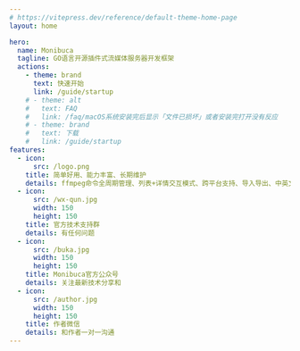```yaml
---
# https://vitepress.dev/reference/default-theme-home-page
layout: home

hero:
  name: Monibuca
  tagline: GO语言开源插件式流媒体服务器开发框架
  actions:
    - theme: brand
      text: 快速开始
      link: /guide/startup
    # - theme: alt
    #   text: FAQ
    #   link: /faq/macOS系统安装完后显示「文件已损坏」或者安装完打开没有反应
    # - theme: brand
    #   text: 下载
    #   link: /guide/startup
features:
  - icon: 
      src: /logo.png
    title: 简单好用、能力丰富、长期维护
    details: ffmpeg命令全周期管理、列表+详情交互模式、跨平台支持、导入导出、中英文支持、自动更新
  - icon: 
      src: /wx-qun.jpg
      width: 150
      height: 150
    title: 官方技术支持群
    details: 有任何问题
  - icon: 
      src: /buka.jpg
      width: 150
      height: 150
    title: Monibuca官方公众号
    details: 关注最新技术分享和
  - icon: 
      src: /author.jpg
      width: 150
      height: 150
    title: 作者微信
    details: 和作者一对一沟通
---
```




